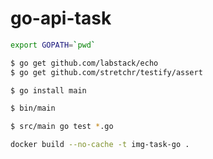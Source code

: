 # go-api-task

```sh
export GOPATH=`pwd`
```

```sh
$ go get github.com/labstack/echo
$ go get github.com/stretchr/testify/assert
```

```sh
$ go install main
```

```sh
$ bin/main
```

```sh
$ src/main go test *.go
```

```sh
docker build --no-cache -t img-task-go .
```